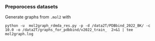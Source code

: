 ### Preporocess datasets

Generate graphs from `.mol2` with 
```
python -u  mol2graph_rdmda_res.py -p -d /data2T/PDBbind_2022_BK/ -c 10.0 -o /data2T/graphs_for_pdbbind/v2022_train_  2>&1 | tee mol2graph.log 
```